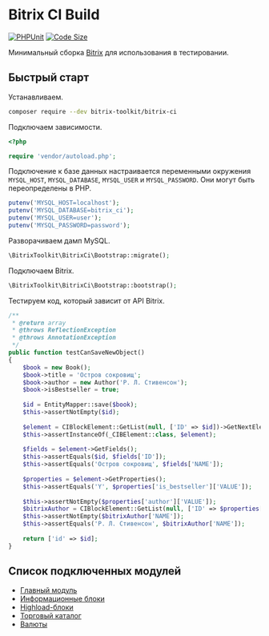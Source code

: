 # Bitrix CI Build

[![PHPUnit](https://github.com/bitrix-toolkit/bitrix-ci/actions/workflows/php-unit.yml/badge.svg?branch=dev%2Fv18.5)](https://github.com/bitrix-toolkit/bitrix-ci/actions/workflows/php-unit.yml)
[![Code Size](https://img.shields.io/github/languages/code-size/bitrix-toolkit/bitrix-ci.svg)](https://packagist.org/packages/bitrix-toolkit/bitrix-ci)

Минимальный сборка [Bitrix](https://www.1c-bitrix.ru/products/cms/index.php) для использования в тестировании.

## Быстрый старт

Устанавливаем.

```bash
composer require --dev bitrix-toolkit/bitrix-ci
```

Подключаем зависимости.

```php
<?php

require 'vendor/autoload.php';
```

Подключение к базе данных настраивается переменными окружения `MYSQL_HOST`, `MYSQL_DATABASE`, `MYSQL_USER` и `MYSQL_PASSWORD`.
Они могут быть переопределены в PHP.

```php
putenv('MYSQL_HOST=localhost');
putenv('MYSQL_DATABASE=bitrix_ci');
putenv('MYSQL_USER=user');
putenv('MYSQL_PASSWORD=password');
```

Разворачиваем дамп MySQL.

```php
\BitrixToolkit\BitrixCi\Bootstrap::migrate();
```

Подключаем Bitrix.

```php
\BitrixToolkit\BitrixCi\Bootstrap::bootstrap();
```

Тестируем код, который зависит от API Bitrix.

```php
/**
 * @return array
 * @throws ReflectionException
 * @throws AnnotationException
 */
public function testCanSaveNewObject()
{
    $book = new Book();
    $book->title = 'Остров сокровищ';
    $book->author = new Author('Р. Л. Стивенсон');
    $book->isBestseller = true;
    
    $id = EntityMapper::save($book);
    $this->assertNotEmpty($id);
    
    $element = CIBlockElement::GetList(null, ['ID' => $id])->GetNextElement();
    $this->assertInstanceOf(_CIBElement::class, $element);
    
    $fields = $element->GetFields();
    $this->assertEquals($id, $fields['ID']);
    $this->assertEquals('Остров сокровищ', $fields['NAME']);
    
    $properties = $element->GetProperties();
    $this->assertEquals('Y', $properties['is_bestseller']['VALUE']);
    
    $this->assertNotEmpty($properties['author']['VALUE']);
    $bitrixAuthor = CIBlockElement::GetList(null, ['ID' => $properties['author']['VALUE']])->Fetch();
    $this->assertNotEmpty($bitrixAuthor['NAME']);
    $this->assertEquals('Р. Л. Стивенсон', $bitrixAuthor['NAME']);
    
    return ['id' => $id];
}
```

## Список подключенных модулей

* [Главный модуль](https://dev.1c-bitrix.ru/api_help/main/index.php)
* [Информационные блоки](https://dev.1c-bitrix.ru/api_help/iblock/index.php)
* [Highload-блоки](https://dev.1c-bitrix.ru/api_help/hlblock/index.php)
* [Торговый каталог](https://dev.1c-bitrix.ru/api_help/catalog/index.php)
* [Валюты](https://dev.1c-bitrix.ru/api_help/currency/index.php)